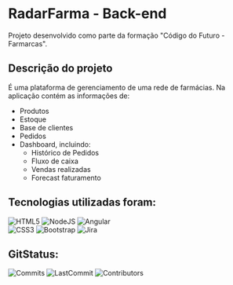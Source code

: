 # RadarFarma - Back-end

Projeto desenvolvido como parte da formação "Código do Futuro - Farmarcas".


## Descrição do projeto

É uma plataforma de gerenciamento de uma rede de farmácias. Na aplicação contém as informações de: 

- Produtos
- Estoque
- Base de clientes
- Pedidos
- Dashboard, incluindo:
  - Histórico de Pedidos
  - Fluxo de caixa
  - Vendas realizadas
  - Forecast faturamento



## Tecnologias utilizadas foram: 

![HTML5](https://img.shields.io/badge/html5-%23E34F26.svg?style=for-the-badge&logo=html5&logoColor=white) 
![NodeJS](https://img.shields.io/badge/node.js-6DA55F?style=for-the-badge&logo=node.js&logoColor=white)
![Angular](https://img.shields.io/badge/angular-%23DD0031.svg?style=for-the-badge&logo=angular&logoColor=white) <br/>
![CSS3](https://img.shields.io/badge/css3-%231572B6.svg?style=for-the-badge&logo=css3&logoColor=white) 
![Bootstrap](https://img.shields.io/badge/bootstrap-%23563D7C.svg?style=for-the-badge&logo=bootstrap&logoColor=white)
![Jira](https://img.shields.io/badge/jira-%230A0FFF.svg?style=for-the-badge&logo=jira&logoColor=white)

## GitStatus:
![Commits](https://img.shields.io/github/commit-activity/m/Radar-Angular/Back-End?style=plastic)
![LastCommit](https://img.shields.io/github/last-commit/Radar-Angular/Back-End?style=plastic)
![Contributors](https://img.shields.io/github/contributors/Radar-Angular/Back-End?style=plastic)
